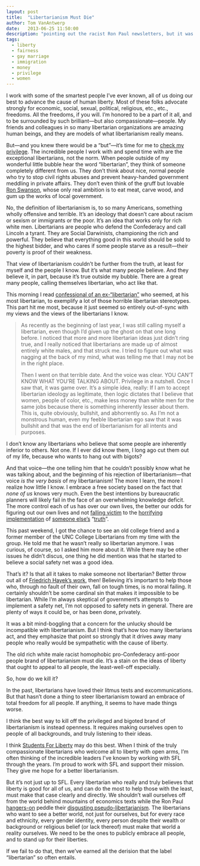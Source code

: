 ```yaml
---
layout: post
title:  "Libertarianism Must Die"
author: Tom VanAntwerp
date:   2013-06-25 11:50:00
description: "pointing out the racist Ron Paul newsletters, but it was absolutely the right thing to do. Whenever a supposedly libertarian person advocates racism, such as in the form of immigration restrictions, they need to be publicly shamed for it. Otherwise our silence becomes assent, and we are likewise branded by their racism."
tags:
  - liberty
  - fairness
  - gay marriage
  - immigration
  - money
  - privilege
  - women
---
```

I work with some of the smartest people I’ve ever known, all of us doing our best to advance the cause of human liberty. Most of these folks advocate strongly for economic, social, sexual, political, religious, etc., etc., freedoms. All the freedoms, if you will. I’m honored to be a part of it all, and to be surrounded by such brilliant—but also compassionate—people. My friends and colleagues in so many libertarian organizations are amazing human beings, and they are models of what libertarianism really means.

But—and you knew there would be a “but”—it’s time for me to [check my privilege](http://knowyourmeme.com/memes/check-your-privilege). The incredible people I work with and spend time with are the exceptional libertarians, not the norm. When people outside of my wonderful little bubble hear the word “libertarian”, they think of someone completely different from us. They don’t think about nice, normal people who try to stop civil rights abuses and prevent heavy-handed government meddling in private affairs. They don’t even think of the gruff but lovable [Ron Swanson](http://en.wikipedia.org/wiki/Ron_Swanson), whose only real ambition is to eat meat, carve wood, and gum up the works of local government.

No, the definition of libertarianism is, to so many Americans, something wholly offensive and terrible. It’s an ideology that doesn’t care about racism or sexism or immigrants or the poor. It’s an idea that works only for rich white men. Libertarians are people who defend the Confederacy and call Lincoln a tyrant. They are Social Darwinists, championing the rich and powerful. They believe that everything good in this world should be sold to the highest bidder, and who cares if some people starve as a result—their poverty is proof of their weakness.

That view of libertarianism couldn’t be further from the truth, at least for myself and the people I know. But it’s what many people believe. And they believe it, in part, because it’s true outside my bubble. There are a great many people, calling themselves libertarian, who act like that.

This morning I read [confessional of an ex-“libertarian”](http://groupthink.jezebel.com/i-am-a-lady-and-i-am-a-libertarian-do-most-people-rea-563548637) who seemed, at his most libertarian, to exemplify a lot of those horrible libertarian stereotypes. This part hit me most, because it just seemed so entirely out-of-sync with my views and the views of the libertarians I know.

> As recently as the beginning of last year, I was still calling myself a libertarian, even though I’d given up the ghost on that one long before. I noticed that more and more libertarian ideas just didn’t ring true, and I really noticed that libertarians are made up of almost entirely white males, and that struck me. I tried to figure out what was nagging at the back of my mind, what was telling me that I may not be in the right place.
>
> Then I went on that terrible date. And the voice was clear. YOU CAN’T KNOW WHAT YOU’RE TALKING ABOUT. Privilege in a nutshell. Once I saw that, it was game over. It’s a simple idea, really: If I am to accept libertarian ideology as legitimate, then logic dictates that I believe that women, people of color, etc., make less money than white men for the same jobs because there is something inherently lesser about them. This is, quite obviously, bullshit, and abhorrently so. As I’m not a monstrous human, even my feeble libertarian ego saw that it was bullshit and that was the end of libertarianism for all intents and purposes.

I don’t know any libertarians who believe that some people are inherently inferior to others. Not one. If I ever did know them, I long ago cut them out of my life, because who wants to hang out with bigots?

And that voice—the one telling him that he couldn’t possibly know what he was talking about, and the beginning of his rejection of libertarianism—that voice *is the very basis* of my libertarianism! The more I learn, the more I realize how little I know. I embrace a free society based on the fact that *none of us* knows very much. Even the best intentions by bureaucratic planners will likely fail in the face of an overwhelming knowledge deficit. The more control each of us has over our own lives, the better our odds for figuring out our own lives and not [falling victim](http://en.wikipedia.org/wiki/Reign_of_Terror) to the [horrifying implementation](http://en.wikipedia.org/wiki/Holocaust) of [someone else’s](http://en.wikipedia.org/wiki/Great_Leap_Forward) “[truth](http://en.wikipedia.org/wiki/Cultural_Revolution)”.

This past weekend, I got the chance to see an old college friend and a former member of the UNC College Libertarians from my time with the group. He told me that he wasn’t really so libertarian anymore. I was curious, of course, so I asked him more about it. While there may be other issues he didn’t discus, one thing he did mention was that he started to believe a social safety net was a good idea.

That’s it? Is that all it takes to make someone not libertarian? Better throw out all of [Friedrich Hayek’s work](http://en.wikipedia.org/wiki/Friedrich_Hayek#The_economic_calculation_problem), then! Believing it’s important to help those who, through no fault of their own, fall on tough times, is no moral failing. It certainly shouldn’t be some cardinal sin that makes it impossible to be libertarian. While I’m always skeptical of government’s attempts to implement a safety net, I’m not opposed to safety nets in general. There are plenty of ways it could be, or has been done, privately.

It was a bit mind-boggling that a concern for the unlucky should be incompatible with libertarianism. But I think that’s how too many libertarians act, and they emphasize that point so strongly that it drives away many people who really would be sympathetic with the cause of liberty.

The old rich white male racist homophobic pro-Confederacy anti-poor people brand of libertarianism must die. It’s a stain on the ideas of liberty that ought to appeal to all people, the least-well-off especially.

So, how do we kill it?

In the past, libertarians have loved their litmus tests and excommunications. But that hasn’t done a thing to steer libertarianism toward an embrace of total freedom for all people. If anything, it seems to have made things worse.

I think the best way to kill off the privileged and bigoted brand of libertarianism is instead openness. It requires making ourselves open to people of all backgrounds, and truly listening to their ideas.

I think [Students For Liberty](http://studentsforliberty.org/) may do this best. When I think of the truly compassionate libertarians who welcome all to liberty with open arms, I’m often thinking of the incredible leaders I’ve known by working with SFL through the years. I’m proud to work with SFL and support their mission. They give me hope for a better libertarianism.

But it’s not just up to SFL. Every libertarian who really and truly believes that liberty is good for all of us, and can do the most to help those with the least, must make that case clearly and directly. We shouldn’t wall ourselves off from the world behind mountains of economics texts while the Ron Paul [hangers-on](http://www.theatlanticwire.com/politics/2013/04/ron-paul-home-schooling-curriculum/64047/) peddle their [disgusting pseudo-libertarianism](http://dailycaller.com/2013/04/23/academic-board-of-new-ron-paul-institute-includes-911-truther-other-radicals/). The libertarians who want to see a better world, not just for ourselves, but for every race and ethnicity, every gender identity, every person despite their wealth or background or religious belief (or lack thereof) must make that world a reality ourselves. We need to be the ones to publicly embrace all people, and to stand up for their liberties.

If we fail to do that, then we’ve earned all the derision that the label “libertarian” so often entails.
